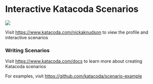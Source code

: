 # Interactive Katacoda Scenarios

[![](http://shields.katacoda.com/katacoda/nickaknudson/count.svg)](https://www.katacoda.com/nickaknudson "Get your profile on Katacoda.com")

Visit https://www.katacoda.com/nickaknudson to view the profile and interactive scenarios

### Writing Scenarios
Visit https://www.katacoda.com/docs to learn more about creating Katacoda scenarios

For examples, visit https://github.com/katacoda/scenario-example
